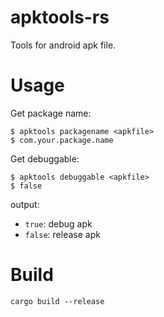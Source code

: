 # apktools-rs

Tools for android apk file.

# Usage

Get package name:
```
$ apktools packagename <apkfile>
$ com.your.package.name
```

Get debuggable:
```
$ apktools debuggable <apkfile>
$ false
```

output:
* `true`: debug apk
* `false`: release apk

# Build

```
cargo build --release
```
